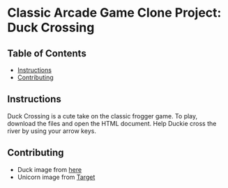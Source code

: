 # Classic Arcade Game Clone Project: Duck Crossing

## Table of Contents

- [Instructions](#instructions)
- [Contributing](#contributing)

## Instructions

Duck Crossing is a cute take on the classic frogger game. To play, download the files and open the HTML document. 
Help Duckie cross the river by using your arrow keys. 

## Contributing
* Duck image from [here](https://www.clipartmax.com/middle/m2K9A0b1K9d3K9m2_transparent-background-duck-clipart/)
* Unicorn image from [Target](https://www.target.com/p/intex-giant-inflatable-magical-mega-unicorn-island-ride-on-swimming-pool-float/-/A-76104055?ref=tgt_adv_XS000000&AFID=google_pla_df&fndsrc=tgtao&CPNG=PLA_Sports%2BShopping_Brand&adgroup=SC_Sports&LID=700000001170770pgs&network=s&device=c&location=9010952&ds_rl=1246978&ds_rl=1246978&ds_rl=1246978&gclid=Cj0KCQiA4aXiBRCRARIsAMBZGz-hz-_rHygXbTL0b9MN7ldE1D_r0LqdxDPXLX73bnw41ACEhYO6yygaAn_jEALw_wcB&gclsrc=aw.ds)
